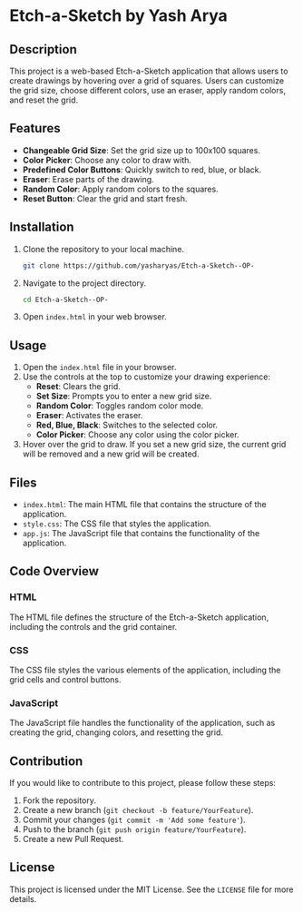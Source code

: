 # Etch-a-Sketch by Yash Arya

## Description
This project is a web-based Etch-a-Sketch application that allows users to create drawings by hovering over a grid of squares. Users can customize the grid size, choose different colors, use an eraser, apply random colors, and reset the grid. 

## Features
- **Changeable Grid Size**: Set the grid size up to 100x100 squares.
- **Color Picker**: Choose any color to draw with.
- **Predefined Color Buttons**: Quickly switch to red, blue, or black.
- **Eraser**: Erase parts of the drawing.
- **Random Color**: Apply random colors to the squares.
- **Reset Button**: Clear the grid and start fresh.

## Installation
1. Clone the repository to your local machine.
    ```sh
    git clone https://github.com/yasharyas/Etch-a-Sketch--OP-
    ```
2. Navigate to the project directory.
    ```sh
    cd Etch-a-Sketch--OP-
    ```
3. Open `index.html` in your web browser.

## Usage
1. Open the `index.html` file in your browser.
2. Use the controls at the top to customize your drawing experience:
   - **Reset**: Clears the grid.
   - **Set Size**: Prompts you to enter a new grid size.
   - **Random Color**: Toggles random color mode.
   - **Eraser**: Activates the eraser.
   - **Red, Blue, Black**: Switches to the selected color.
   - **Color Picker**: Choose any color using the color picker.
3. Hover over the grid to draw. If you set a new grid size, the current grid will be removed and a new grid will be created.

## Files
- `index.html`: The main HTML file that contains the structure of the application.
- `style.css`: The CSS file that styles the application.
- `app.js`: The JavaScript file that contains the functionality of the application.

## Code Overview

### HTML
The HTML file defines the structure of the Etch-a-Sketch application, including the controls and the grid container.

### CSS
The CSS file styles the various elements of the application, including the grid cells and control buttons.

### JavaScript
The JavaScript file handles the functionality of the application, such as creating the grid, changing colors, and resetting the grid.

## Contribution
If you would like to contribute to this project, please follow these steps:
1. Fork the repository.
2. Create a new branch (`git checkout -b feature/YourFeature`).
3. Commit your changes (`git commit -m 'Add some feature'`).
4. Push to the branch (`git push origin feature/YourFeature`).
5. Create a new Pull Request.

## License
This project is licensed under the MIT License. See the `LICENSE` file for more details.



